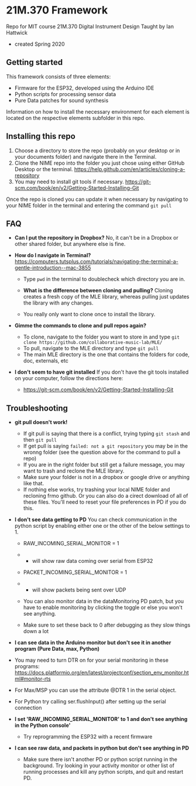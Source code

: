# 21M.370 Framework

Repo for MIT course 21M.370 Digital Instrument Design
Taught by Ian Hattwick
- created Spring 2020

## Getting started

This framework consists of three elements:
* Firmware for the ESP32, developed using the Arduino IDE
* Python scripts for processing sensor data
* Pure Data patches for sound synthesis

Information on how to install the necessary environment for each element is located on the respective elements subfolder in this repo.

## Installing this repo

1. Choose a directory to store the repo (probably on your desktop or in your documents folder) and navigate there in the Terminal.
2. Clone the NIME repo into the folder you just chose using either GitHub Desktop or the terminal. https://help.github.com/en/articles/cloning-a-repository
3. You may need to install git tools if necessary. https://git-scm.com/book/en/v2/Getting-Started-Installing-Git

Once the repo is cloned you can update it when necessary by navigating to your NIME folder in the terminal and entering the command `git pull`

## FAQ

* **Can I put the repository in Dropbox?**
No, it can't be in a Dropbox or other shared folder, but anywhere else is fine.

* **How do I navigate in Terminal?**
https://computers.tutsplus.com/tutorials/navigating-the-terminal-a-gentle-introduction--mac-3855

  * Type `pwd` in the terminal to doublecheck which directory you are in.
  
  * **What is the difference between cloning and pulling?**
Cloning creates a fresh copy of the MLE library, whereas pulling just updates the library with any changes.

  * You really only want to clone once to install the library.

* **Gimme the commands to clone and pull repos again?**
  * To clone, navigate to the folder you want to store in and type `git clone https://github.com/collaborative-music-lab/MLE/`
  * To pull, navigate to the MLE directory and type `git pull`
  * The main MLE directory is the one that contains the folders for code, doc, externals, etc
   
* **I don't seem to have git installed**
If you don't have the git tools installed on your computer, follow the directions here:
  * https://git-scm.com/book/en/v2/Getting-Started-Installing-Git
  
## Troubleshooting

* **git pull doesn't work!**
  * If git pull is saying that there is a conflict, trying typing `git stash` and then `git pull`
  * If get pull is saying `failed: not a git repository` you may be in the wronng folder (see the question above for the command to pull a repo)
  * If you are in the right folder but still get a failure message, you may want to trash and reclone the MLE library. 
  * Make sure your folder is not in a dropbox or google drive or anything like that.
  * If nothing else works, try trashing your local NIME folder and recloning frmo github. Or you can also do a cirect download of all of these files. You'll need to reset your file preferences in PD if you do this.
  
* **I don't see data getting to PD**
You can check communication in the python script by enabling either one or the other of the below settings to 1. 

  * RAW_INCOMING_SERIAL_MONITOR = 1
   * - will show raw data coming over serial from ESP32
  * PACKET_INCOMING_SERIAL_MONITOR = 1
  * - will show packets being sent over UDP
  
  * You can also monitor data in the dataMonitoring PD patch, but you have to enable monitoring by clicking the toggle or else you won't see anything.

  * Make sure to set these back to 0 after debugging as they slow things down a lot
  
* **I can see data in the Arduino monitor but don't see it in another program (Pure Data, max, Python)**

* You may need to turn DTR on for your serial monitoring in these programs:
https://docs.platformio.org/en/latest/projectconf/section_env_monitor.html#monitor-rts
* For Max/MSP you can use the attribute @DTR 1 in the serial object.
* For Python try calling ser.flushInput() after setting up the serial connection

* **I set 'RAW_INCOMING_SERIAL_MONITOR' to 1 and don't see anything in the Python console'**
  * Try reprogramming the ESP32 with a recent firmware

* **I can see raw data, and packets in python but don't see anything in PD**
  * Make sure there isn't another PD or python script running in the background. Try looking in your activity monitor or other list of running processes and kill any python scripts, and quit and restart PD.

